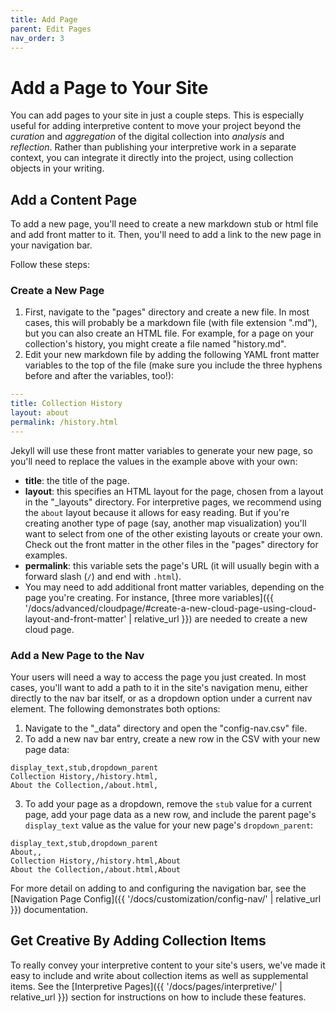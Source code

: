 ```yaml
---
title: Add Page
parent: Edit Pages
nav_order: 3
---
```


# Add a Page to Your Site

You can add pages to your site in just a couple steps. 
This is especially useful for adding interpretive content to move your project beyond the *curation* and *aggregation* of the digital collection into *analysis* and *reflection*.
Rather than publishing your interpretive work in a separate context, you can integrate it directly into the project, using collection objects in your writing.

## Add a Content Page

To add a new page, you'll need to create a new markdown stub or html file and add front matter to it. 
Then, you'll need to add a link to the new page in your navigation bar.

Follow these steps:

### Create a New Page

1. First, navigate to the "pages" directory and create a new file. In most cases, this will probably be a markdown file (with file extension ".md"), but you can also create an HTML file. For example, for a page on your collection's history, you might create a file named "history.md".
2. Edit your new markdown file by adding the following YAML front matter variables to the top of the file (make sure you include the three hyphens before and after the variables, too!):

```yaml
---
title: Collection History
layout: about
permalink: /history.html
---
```
Jekyll will use these front matter variables to generate your new page, so you'll need to replace the values in the example above with your own:
- **title**: the title of the page.
- **layout**: this specifies an HTML layout for the page, chosen from a layout in the "_layouts" directory. For interpretive pages, we recommend using the `about` layout because it allows for easy reading. But if you're creating another type of page (say, another map visualization) you'll want to select from one of the other existing layouts or create your own. Check out the front matter in the other files in the "pages" directory for examples.
- **permalink**: this variable sets the page's URL (it will usually begin with a forward slash (`/`) and end with `.html`).
- You may need to add additional front matter variables, depending on the page you're creating. For instance, [three more variables]({{ '/docs/advanced/cloudpage/#create-a-new-cloud-page-using-cloud-layout-and-front-matter' | relative_url }}) are needed to create a new cloud page.

### Add a New Page to the Nav

Your users will need a way to access the page you just created.
In most cases, you'll want to add a path to it in the site's navigation menu, either directly to the nav bar itself, or as a dropdown option under a current nav element.
The following demonstrates both options:

1. Navigate to the "_data" directory and open the "config-nav.csv" file.
2. To add a new nav bar entry, create a new row in the CSV with your new page data:
```
display_text,stub,dropdown_parent
Collection History,/history.html,
About the Collection,/about.html,
```
3. To add your page as a dropdown, remove the `stub` value for a current page, add your page data as a new row, and include the parent page's `display_text` value as the value for your new page's `dropdown_parent`:
```
display_text,stub,dropdown_parent
About,,
Collection History,/history.html,About
About the Collection,/about.html,About
```

For more detail on adding to and configuring the navigation bar, see the [Navigation Page Config]({{ '/docs/customization/config-nav/' | relative_url }}) documentation.

## Get Creative By Adding Collection Items

To really convey your interpretive content to your site's users, we've made it easy to include and write about collection items as well as supplemental items. 
See the [Interpretive Pages]({{ '/docs/pages/interpretive/' | relative_url }}) section for instructions on how to include these features.